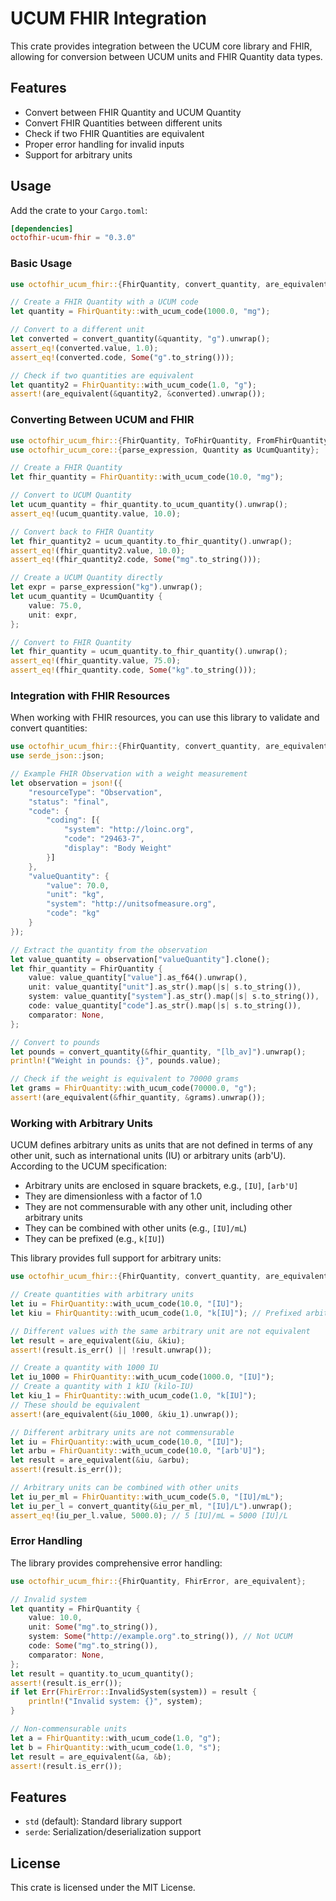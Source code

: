# UCUM FHIR Integration

This crate provides integration between the UCUM core library and FHIR, allowing for conversion between UCUM units and FHIR Quantity data types.

## Features

- Convert between FHIR Quantity and UCUM Quantity
- Convert FHIR Quantities between different units
- Check if two FHIR Quantities are equivalent
- Proper error handling for invalid inputs
- Support for arbitrary units

## Usage

Add the crate to your `Cargo.toml`:

```toml
[dependencies]
octofhir-ucum-fhir = "0.3.0"
```

### Basic Usage

```rust
use octofhir_ucum_fhir::{FhirQuantity, convert_quantity, are_equivalent};

// Create a FHIR Quantity with a UCUM code
let quantity = FhirQuantity::with_ucum_code(1000.0, "mg");

// Convert to a different unit
let converted = convert_quantity(&quantity, "g").unwrap();
assert_eq!(converted.value, 1.0);
assert_eq!(converted.code, Some("g".to_string()));

// Check if two quantities are equivalent
let quantity2 = FhirQuantity::with_ucum_code(1.0, "g");
assert!(are_equivalent(&quantity2, &converted).unwrap());
```

### Converting Between UCUM and FHIR

```rust
use octofhir_ucum_fhir::{FhirQuantity, ToFhirQuantity, FromFhirQuantity};
use octofhir_ucum_core::{parse_expression, Quantity as UcumQuantity};

// Create a FHIR Quantity
let fhir_quantity = FhirQuantity::with_ucum_code(10.0, "mg");

// Convert to UCUM Quantity
let ucum_quantity = fhir_quantity.to_ucum_quantity().unwrap();
assert_eq!(ucum_quantity.value, 10.0);

// Convert back to FHIR Quantity
let fhir_quantity2 = ucum_quantity.to_fhir_quantity().unwrap();
assert_eq!(fhir_quantity2.value, 10.0);
assert_eq!(fhir_quantity2.code, Some("mg".to_string()));

// Create a UCUM Quantity directly
let expr = parse_expression("kg").unwrap();
let ucum_quantity = UcumQuantity {
    value: 75.0,
    unit: expr,
};

// Convert to FHIR Quantity
let fhir_quantity = ucum_quantity.to_fhir_quantity().unwrap();
assert_eq!(fhir_quantity.value, 75.0);
assert_eq!(fhir_quantity.code, Some("kg".to_string()));
```

### Integration with FHIR Resources

When working with FHIR resources, you can use this library to validate and convert quantities:

```rust
use octofhir_ucum_fhir::{FhirQuantity, convert_quantity, are_equivalent};
use serde_json::json;

// Example FHIR Observation with a weight measurement
let observation = json!({
    "resourceType": "Observation",
    "status": "final",
    "code": {
        "coding": [{
            "system": "http://loinc.org",
            "code": "29463-7",
            "display": "Body Weight"
        }]
    },
    "valueQuantity": {
        "value": 70.0,
        "unit": "kg",
        "system": "http://unitsofmeasure.org",
        "code": "kg"
    }
});

// Extract the quantity from the observation
let value_quantity = observation["valueQuantity"].clone();
let fhir_quantity = FhirQuantity {
    value: value_quantity["value"].as_f64().unwrap(),
    unit: value_quantity["unit"].as_str().map(|s| s.to_string()),
    system: value_quantity["system"].as_str().map(|s| s.to_string()),
    code: value_quantity["code"].as_str().map(|s| s.to_string()),
    comparator: None,
};

// Convert to pounds
let pounds = convert_quantity(&fhir_quantity, "[lb_av]").unwrap();
println!("Weight in pounds: {}", pounds.value);

// Check if the weight is equivalent to 70000 grams
let grams = FhirQuantity::with_ucum_code(70000.0, "g");
assert!(are_equivalent(&fhir_quantity, &grams).unwrap());
```

### Working with Arbitrary Units

UCUM defines arbitrary units as units that are not defined in terms of any other unit, such as international units (IU) or arbitrary units (arb'U). According to the UCUM specification:

- Arbitrary units are enclosed in square brackets, e.g., `[IU]`, `[arb'U]`
- They are dimensionless with a factor of 1.0
- They are not commensurable with any other unit, including other arbitrary units
- They can be combined with other units (e.g., `[IU]/mL`)
- They can be prefixed (e.g., `k[IU]`)

This library provides full support for arbitrary units:

```rust
use octofhir_ucum_fhir::{FhirQuantity, convert_quantity, are_equivalent};

// Create quantities with arbitrary units
let iu = FhirQuantity::with_ucum_code(10.0, "[IU]");
let kiu = FhirQuantity::with_ucum_code(1.0, "k[IU]"); // Prefixed arbitrary unit

// Different values with the same arbitrary unit are not equivalent
let result = are_equivalent(&iu, &kiu);
assert!(result.is_err() || !result.unwrap());

// Create a quantity with 1000 IU
let iu_1000 = FhirQuantity::with_ucum_code(1000.0, "[IU]");
// Create a quantity with 1 kIU (kilo-IU)
let kiu_1 = FhirQuantity::with_ucum_code(1.0, "k[IU]");
// These should be equivalent
assert!(are_equivalent(&iu_1000, &kiu_1).unwrap());

// Different arbitrary units are not commensurable
let iu = FhirQuantity::with_ucum_code(10.0, "[IU]");
let arbu = FhirQuantity::with_ucum_code(10.0, "[arb'U]");
let result = are_equivalent(&iu, &arbu);
assert!(result.is_err());

// Arbitrary units can be combined with other units
let iu_per_ml = FhirQuantity::with_ucum_code(5.0, "[IU]/mL");
let iu_per_l = convert_quantity(&iu_per_ml, "[IU]/L").unwrap();
assert_eq!(iu_per_l.value, 5000.0); // 5 [IU]/mL = 5000 [IU]/L
```

### Error Handling

The library provides comprehensive error handling:

```rust
use octofhir_ucum_fhir::{FhirQuantity, FhirError, are_equivalent};

// Invalid system
let quantity = FhirQuantity {
    value: 10.0,
    unit: Some("mg".to_string()),
    system: Some("http://example.org".to_string()), // Not UCUM
    code: Some("mg".to_string()),
    comparator: None,
};
let result = quantity.to_ucum_quantity();
assert!(result.is_err());
if let Err(FhirError::InvalidSystem(system)) = result {
    println!("Invalid system: {}", system);
}

// Non-commensurable units
let a = FhirQuantity::with_ucum_code(1.0, "g");
let b = FhirQuantity::with_ucum_code(1.0, "s");
let result = are_equivalent(&a, &b);
assert!(result.is_err());
```

## Features

- `std` (default): Standard library support
- `serde`: Serialization/deserialization support

## License

This crate is licensed under the MIT License.
